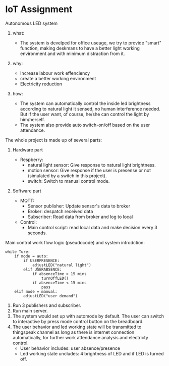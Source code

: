 # IoT Assignment

Autonomous LED system 

1. what: 

    - The system is develped for office useage, we try to provide "smart" function, making deskmans to  have a better light working environment and with minimum distraction from it.

2. why:

    - Increase labour work effenciency
    - create a better working environment
    - Electricity reduction

3. how: 

    - The system can automatically control the inside led brightness according to natural light it sensed, no human interference needed. But if the user want, of course, he/she can control the light by him/herself. 
    - The system also provide auto switch-on/off based on the user attendance.


The whole project is made up of several parts:

1. Hardware part
    - Respberry:
        - natural light sensor: Give response to natural light brightness.
        - motion sensor: Give response if the user is presense or not (simulated by a switch in this project).
        - switch: Switch to manual control mode.

2. Software part
    - MQTT:
        - Sensor publisher: Update sensor's data to broker
        - Broker: despatch received data 
        - Subscriber: Read data from broker and log to local
    - Control:
        - Main control script: read local data and make decision every 3 seconds.


Main control work flow logic (pseudocode) and system introdction:

    while Ture:
        if mode = auto:
            if USERPRESENCE:
                adjustLED("natural light")
            elif USERABSENCE:
                if absenceTime > 15 mins
                    turnOffLED()
                if absenceTime < 15 mins
                    pass
        elif mode = manual:
            adjustLED("user demand")


1. Run 3 publishers and subscriber.
2. Run main server.
3. The system would set up with automode by default. The user can switch to interactive by press mode control button on the breadboard.
4. The user behavior and led working state will be transmitted to thingspeak channel as long as there is internet connection automatically, for further work attendance analysis and electricty control.
    - User behavior includes: user absence/presence
    - Led working state uncludes: 4 brightness of LED and if LED is turned off.





